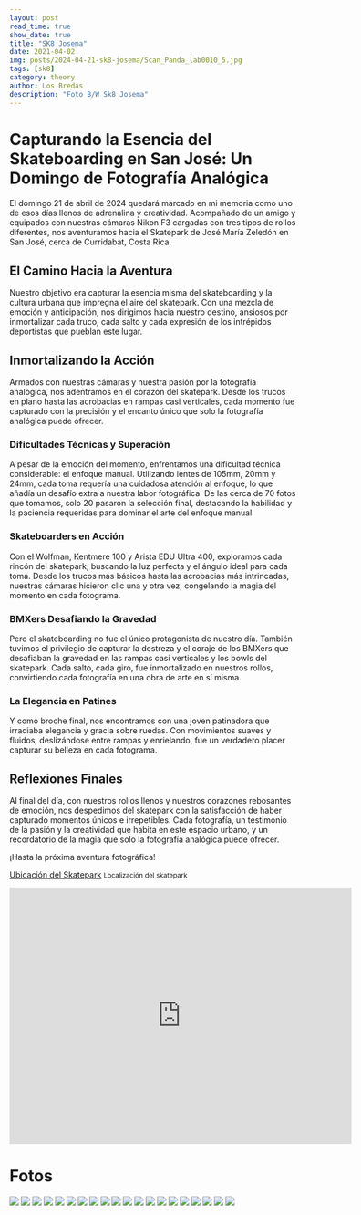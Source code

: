 ```yaml
---
layout: post
read_time: true
show_date: true
title: "SK8 Josema"
date: 2021-04-02
img: posts/2024-04-21-sk8-josema/Scan_Panda_lab0010_5.jpg
tags: [sk8]
category: theory
author: Los Bredas
description: "Foto B/W Sk8 Josema"
---
```

# Capturando la Esencia del Skateboarding en San José: Un Domingo de Fotografía Analógica

El domingo 21 de abril de 2024 quedará marcado en mi memoria como uno de esos días llenos de adrenalina y creatividad. Acompañado de un amigo y equipados con nuestras cámaras Nikon F3 cargadas con tres tipos de rollos diferentes, nos aventuramos hacia el Skatepark de José María Zeledón en San José, cerca de Curridabat, Costa Rica.

## El Camino Hacia la Aventura

Nuestro objetivo era capturar la esencia misma del skateboarding y la cultura urbana que impregna el aire del skatepark. Con una mezcla de emoción y anticipación, nos dirigimos hacia nuestro destino, ansiosos por inmortalizar cada truco, cada salto y cada expresión de los intrépidos deportistas que pueblan este lugar.

## Inmortalizando la Acción

Armados con nuestras cámaras y nuestra pasión por la fotografía analógica, nos adentramos en el corazón del skatepark. Desde los trucos en plano hasta las acrobacias en rampas casi verticales, cada momento fue capturado con la precisión y el encanto único que solo la fotografía analógica puede ofrecer.

### Dificultades Técnicas y Superación

A pesar de la emoción del momento, enfrentamos una dificultad técnica considerable: el enfoque manual. Utilizando lentes de 105mm, 20mm y 24mm, cada toma requería una cuidadosa atención al enfoque, lo que añadía un desafío extra a nuestra labor fotográfica. De las cerca de 70 fotos que tomamos, solo 20 pasaron la selección final, destacando la habilidad y la paciencia requeridas para dominar el arte del enfoque manual.

### Skateboarders en Acción

Con el Wolfman, Kentmere 100 y Arista EDU Ultra 400, exploramos cada rincón del skatepark, buscando la luz perfecta y el ángulo ideal para cada toma. Desde los trucos más básicos hasta las acrobacias más intrincadas, nuestras cámaras hicieron clic una y otra vez, congelando la magia del momento en cada fotograma.

### BMXers Desafiando la Gravedad

Pero el skateboarding no fue el único protagonista de nuestro día. También tuvimos el privilegio de capturar la destreza y el coraje de los BMXers que desafiaban la gravedad en las rampas casi verticales y los bowls del skatepark. Cada salto, cada giro, fue inmortalizado en nuestros rollos, convirtiendo cada fotografía en una obra de arte en sí misma.

### La Elegancia en Patines

Y como broche final, nos encontramos con una joven patinadora que irradiaba elegancia y gracia sobre ruedas. Con movimientos suaves y fluidos, deslizándose entre rampas y enrielando, fue un verdadero placer capturar su belleza en cada fotograma.

## Reflexiones Finales

Al final del día, con nuestros rollos llenos y nuestros corazones rebosantes de emoción, nos despedimos del skatepark con la satisfacción de haber capturado momentos únicos e irrepetibles. Cada fotografía, un testimonio de la pasión y la creatividad que habita en este espacio urbano, y un recordatorio de la magia que solo la fotografía analógica puede ofrecer.

¡Hasta la próxima aventura fotográfica!

[Ubicación del Skatepark](https://www.openstreetmap.org/#map=19/9.91851/-84.04077)
<small>Localización del skatepark</small>

<iframe src="https://www.openstreetmap.org/#map=19/9.91851/-84.04077" width="600" height="450" frameborder="0" style="border:0" allowfullscreen></iframe>

# Fotos


![](assets/img/posts/2024-04-21-sk8-josema/Scan_Panda_lab0010_5.jpg)
![](assets/img/posts/2024-04-21-sk8-josema/Scan_Panda_lab0015_6.jpg)
![](assets/img/posts/2024-04-21-sk8-josema/Scan_Panda_lab0016_6.jpg)
![](assets/img/posts/2024-04-21-sk8-josema/Scan_Panda_lab0017_5.jpg)
![](assets/img/posts/2024-04-21-sk8-josema/Scan_Panda_lab0018_6.jpg)
![](assets/img/posts/2024-04-21-sk8-josema/Scan_Panda_lab0019_6.jpg)
![](assets/img/posts/2024-04-21-sk8-josema/Scan_Panda_lab0022_6.jpg)
![](assets/img/posts/2024-04-21-sk8-josema/Scan_Panda_lab0023_5.jpg)
![](assets/img/posts/2024-04-21-sk8-josema/Scan_Panda_lab0026_5.jpg)
![](assets/img/posts/2024-04-21-sk8-josema/Scan_Panda_lab0029_3.jpg)
![](assets/img/posts/2024-04-21-sk8-josema/Scan_Panda_lab0034_1.jpg)
![](assets/img/posts/2024-04-21-sk8-josema/Scan_Panda_lab0038_1.jpg)
![](assets/img/posts/2024-04-21-sk8-josema/Scan_Panda_lab0042_1.jpg)
![](assets/img/posts/2024-04-21-sk8-josema/Scan_Panda_lab0043_1.jpg)
![](assets/img/posts/2024-04-21-sk8-josema/Scan_Panda_lab0045_1.jpg)
![](assets/img/posts/2024-04-21-sk8-josema/Scan_Panda_lab0046_1.jpg)
![](assets/img/posts/2024-04-21-sk8-josema/Scan_Panda_lab0048_1.jpg)
![](assets/img/posts/2024-04-21-sk8-josema/Scan_Panda_lab0050.jpg)
![](assets/img/posts/2024-04-21-sk8-josema/Scan_Panda_lab0051_1.jpg)
![](assets/img/posts/2024-04-21-sk8-josema/Scan_Panda_lab0069_1.jpg)


